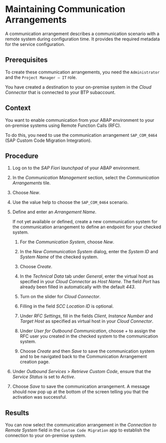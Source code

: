 <!-- loio52579888e08546ea80700c5df791582e -->

# Maintaining Communication Arrangements

A communication arrangement describes a communication scenario with a remote system during configuration time. It provides the required metadata for the service configuration.



<a name="loio52579888e08546ea80700c5df791582e__prereq_wjl_rhd_sxb"/>

## Prerequisites

To create these communication arrangements, you need the `Administrator` and the `Project Manager – IT` role.

You have created a destination to your on-premise system in the *Cloud Connector* that is connected to your BTP subaccount.



<a name="loio52579888e08546ea80700c5df791582e__context_xjl_rhd_sxb"/>

## Context

You want to enable communication from your ABAP environment to your on-premise systems using Remote Function Calls \(RFC\).

To do this, you need to use the communication arrangement `SAP_COM_0464` \(SAP Custom Code Migration Integration\).



<a name="loio52579888e08546ea80700c5df791582e__steps_yjl_rhd_sxb"/>

## Procedure

1.  Log on to the *SAP Fiori launchpad* of your ABAP environment.

2.  In the *Communication Management* section, select the *Communication Arrangements* tile.

3.  Choose *New*.

4.  Use the value help to choose the `SAP_COM_0464` scenario.

5.  Define and enter an *Arrangement Name*.

    If not yet available or defined, create a new communication system for the communication arrangement to define an endpoint for your checked system.

    1.  For the *Communication System*, choose *New*.

    2.  In the *New Communication System* dialog, enter the *System ID* and *System Name* of the checked system.

    3.  Choose *Create*.

    4.  In the *Technical Data* tab under *General*, enter the virtual host as specified in your *Cloud Connector* as *Host Name*. The field *Port* has already been filled in automatically with the default *443*.

    5.  Turn on the slider for *Cloud Connector*.

    6.  Filling in the field *SCC Location ID* is optional.

    7.  Under *RFC Settings*, fill in the fields *Client*, *Instance Number* and *Target Host* as specified as virtual host in your *Cloud Connector*.

    8.  Under *User for Outbound Communication*, choose *\+* to assign the RFC user you created in the checked system to the communication system.

    9.  Choose *Create* and then *Save* to save the communication system and to be navigated back to the Communication Arrangement creation page.


6.  Under *Outbound Services* \> *Retrieve Custom Code*, ensure that the *Service Status* is set to *Active*.

7.  Choose *Save* to save the communication arrangement. A message should now pop up at the bottom of the screen telling you that the activation was successful.




<a name="loio52579888e08546ea80700c5df791582e__result_zjl_rhd_sxb"/>

## Results

You can now select the communication arrangement in the *Connection to Remote System* field in the `Custom Code Migration` app to establish the connection to your on-premise system.

